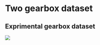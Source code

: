 # Two gearbox dataset
## Exprimental gearbox dataset
![]([./folder/1.png](https://github.com/Shanduo/Faultdiagnosis-of-gearboxes/blob/main/image/expriment-gearbox.jpg))
